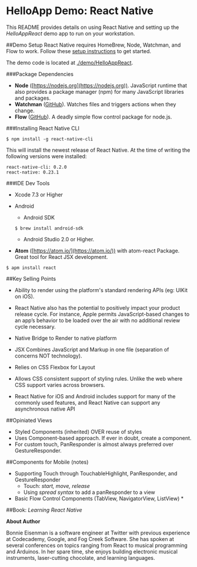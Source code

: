 # HelloApp Demo: React Native
This README provides details on using React Native and setting up the *HelloAppReact* demo app to run on your workstation.

##Demo Setup
React Native requires HomeBrew, Node, Watchman, and Flow to work.  Follow these [setup instructions](https://facebook.github.io/react-native/docs/getting-started.html) to get started.

The demo code is located at [./demo/HelloAppReact](./demo/HelloAppReact).

###Package Dependencies
* **Node** ([https://nodejs.org](https://nodejs.org)).  JavaScript runtime that also provides a package manager (npm) for many JavaScript libraries and packages.
* **Watchman** ([GitHub](https://github.com/facebook/watchman)).  Watches files and triggers actions when they change.
* **Flow** ([GitHub](https://github.com/dreamerslab/node.flow)).  A deadly simple flow control package for node.js.

###Installing React Native CLI
```
$ npm install -g react-native-cli
```

This will install the newest release of React Native.  At the time of writing the following versions were installed:

```
react-native-cli: 0.2.0
react-native: 0.23.1
```

###IDE Dev Tools
* Xcode 7.3 or Higher
* Android 
	* Android SDK
	
	```
	$ brew install android-sdk
	``` 	
	* Android Studio 2.0 or Higher.
* **Atom** ([https://atom.io/](https://atom.io/)) with atom-react Package.  Great tool for React JSX development.

```
$ apm install react
```  

##Key Selling Points
* Ability to render using the platform's standard rendering APIs (eg: UIKit on iOS).

* React Native also has the potential to positively impact your product release cycle. For instance, Apple permits JavaScript-based changes to an app’s behavior to be loaded over the air with no additional review cycle necessary.

* Native Bridge to Render to native platform

* JSX Combines JavaScript and Markup in one file (separation of concerns NOT technology).

* Relies on CSS Flexbox for Layout

* Allows CSS consistent support of styling rules.  Unlike the web where CSS support varies across browsers.

* React Native for iOS and Android includes support for many of the commonly used features, and React Native can support any asynchronous native API

##Opiniated Views

* Styled Components (inherited) OVER reuse of styles
* Uses Component-based approach.  If ever in doubt, create a component.
* For custom touch, PanResponder is almost always preferred over GestureResponder.

##Components for Mobile (notes)
* Supporting Touch through TouchableHighlight, PanResponder, and GestureResponder
	* Touch:  *start, move, release*
	*  Using *spread syntax* to add a panResponder to a view
*  Basic Flow Control Components (TabView, NavigatorView, ListView)
	*  

##Book:  *Learning React Native*

**About Author**

Bonnie Eisenman is a software engineer at Twitter with previous experience at Codecademy, Google, and Fog Creek Software. She has spoken at several conferences on topics ranging from React to musical programming and Arduinos. In her spare time, she enjoys building electronic musical instruments, laser-cutting chocolate, and learning languages.